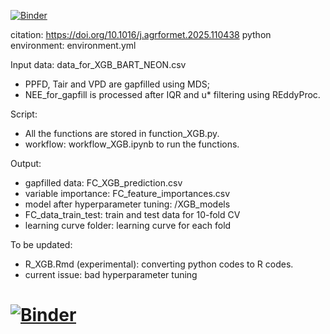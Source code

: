 
[![Binder](https://mybinder.org/badge_logo.svg)](https://mybinder.org/v2/gh/YujieLiu666/NEON_gapfill_test/HEAD?urlpath=lab&version=2)



citation: https://doi.org/10.1016/j.agrformet.2025.110438 
python environment: environment.yml

Input data: data_for_XGB_BART_NEON.csv
- PPFD, Tair and VPD are gapfilled using MDS;
- NEE_for_gapfill is processed after IQR and u* filtering using REddyProc.

Script:
- All the functions are stored in function_XGB.py.
- workflow: workflow_XGB.ipynb to run the functions.


Output:
- gapfilled data: FC_XGB_prediction.csv
- variable importance: FC_feature_importances.csv
- model after hyperparameter tuning: /XGB_models
- FC_data_train_test: train and test data for 10-fold CV
- learning curve folder: learning curve for each fold


To be updated: 
- R_XGB.Rmd (experimental): converting python codes to R codes.
- current issue: bad hyperparameter tuning 

# [![Binder](https://mybinder.org/badge_logo.svg)](https://mybinder.org/v2/gh/YujieLiu666/NEON_gapfill_test/HEAD)
